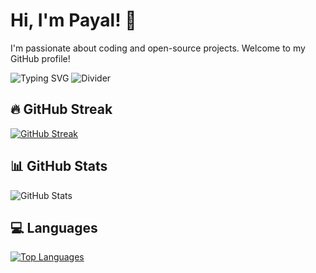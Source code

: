 # Hi, I'm Payal! 👋

I'm passionate about coding and open-source projects. Welcome to my GitHub profile!

![Typing SVG](https://readme-typing-svg.herokuapp.com?font=Fira+Code&color=F70000&size=24&lines=Passionate+about+Coding+And+Learning!;Developer+at+Upside+Down+Labs)
![Divider](https://capsule-render.vercel.app/api?type=waving&color=gradient&height=100&section=header)

## 🔥 GitHub Streak
[![GitHub Streak](https://streak-stats.demolab.com?user=PayalLakra&theme=default&hide_border=true)](https://git.io/streak-stats)

## 📊 GitHub Stats
![GitHub Stats](https://github-readme-stats.vercel.app/api?username=PayalLakra&show_icons=true&theme=default&hide_border=true)

## 💻 Languages
[![Top Languages](https://github-readme-stats.vercel.app/api/top-langs/?username=PayalLakra&layout=compact&theme=default&hide_border=true)](https://github.com/PayalLakra/github-readme-stats)



